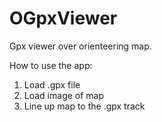 # OGpxViewer
Gpx viewer over orienteering map.

How to use the app:
1. Load .gpx file
2. Load image of map
3. Line up map to the .gpx track
